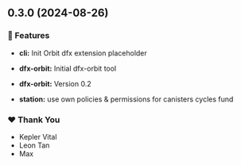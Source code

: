 ## 0.3.0 (2024-08-26)


### 🚀 Features

- **cli:** Init Orbit dfx extension placeholder

- **dfx-orbit:** Initial dfx-orbit tool

- **dfx-orbit:** Version 0.2

- **station:** use own policies & permissions for canisters cycles fund


### ❤️  Thank You

- Kepler Vital
- Leon Tan
- Max